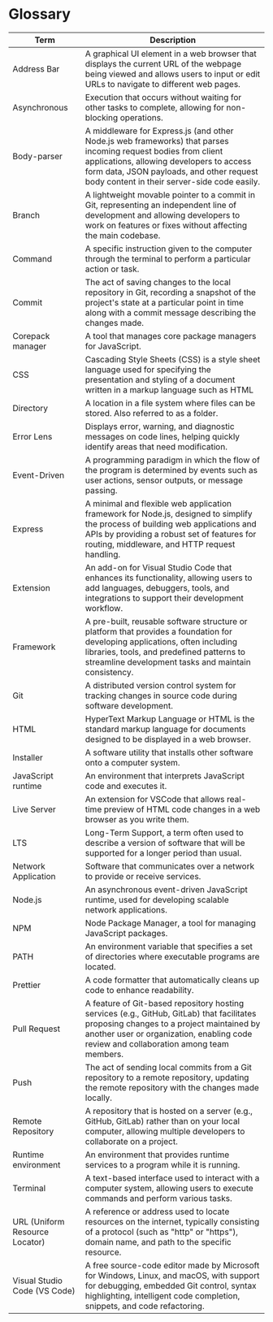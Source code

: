 # Glossary

| Term                          | Description                                                                                                                                                                                                                      |
|-------------------------------|----------------------------------------------------------------------------------------------------------------------------------------------------------------------------------------------------------------------------------|
| Address Bar                   | A graphical UI element in a web browser that displays the current URL of the webpage being viewed and allows users to input or edit URLs to navigate to different web pages.                                                       |
| Asynchronous                 | Execution that occurs without waiting for other tasks to complete, allowing for non-blocking operations.                                                                                                                       |
| Body-parser                   | A middleware for Express.js (and other Node.js web frameworks) that parses incoming request bodies from client applications, allowing developers to access form data, JSON payloads, and other request body content in their server-side code easily. |
| Branch                        | A lightweight movable pointer to a commit in Git, representing an independent line of development and allowing developers to work on features or fixes without affecting the main codebase.                                      |
| Command                       | A specific instruction given to the computer through the terminal to perform a particular action or task.                                                                                                                       |
| Commit                        | The act of saving changes to the local repository in Git, recording a snapshot of the project's state at a particular point in time along with a commit message describing the changes made.                                     |
| Corepack manager              | A tool that manages core package managers for JavaScript.                                                                                                                                                                       |
| CSS                           | Cascading Style Sheets (CSS) is a style sheet language used for specifying the presentation and styling of a document written in a markup language such as HTML                                                                  |
| Directory                     | A location in a file system where files can be stored. Also referred to as a folder.                                                                                                                                              |
| Error Lens                    | Displays error, warning, and diagnostic messages on code lines, helping quickly identify areas that need modification.                                                                                                           |
| Event-Driven                 | A programming paradigm in which the flow of the program is determined by events such as user actions, sensor outputs, or message passing.                                                                                      |
| Express                       | A minimal and flexible web application framework for Node.js, designed to simplify the process of building web applications and APIs by providing a robust set of features for routing, middleware, and HTTP request handling.            |
| Extension                     | An add-on for Visual Studio Code that enhances its functionality, allowing users to add languages, debuggers, tools, and integrations to support their development workflow.                                                     |
| Framework                     | A pre-built, reusable software structure or platform that provides a foundation for developing applications, often including libraries, tools, and predefined patterns to streamline development tasks and maintain consistency. |
| Git                           | A distributed version control system for tracking changes in source code during software development.                                                                                                                            |
| HTML                          | HyperText Markup Language or HTML is the standard markup language for documents designed to be displayed in a web browser.                                                                                                       |
| Installer                     | A software utility that installs other software onto a computer system.                                                                                                                                                          |
| JavaScript runtime            | An environment that interprets JavaScript code and executes it.                                                                                                                                                                   |
| Live Server                   | An extension for VSCode that allows real-time preview of HTML code changes in a web browser as you write them.                                                                                                                   |
| LTS                           | Long-Term Support, a term often used to describe a version of software that will be supported for a longer period than usual.                                                                                                    |
| Network Application           | Software that communicates over a network to provide or receive services.                                                                                                                                                        |
| Node.js                       | An asynchronous event-driven JavaScript runtime, used for developing scalable network applications.                                                                                                                              |
| NPM                           | Node Package Manager, a tool for managing JavaScript packages.                                                                                                                                                                   |
| PATH                          | An environment variable that specifies a set of directories where executable programs are located.                                                                                                                               |
| Prettier                      | A code formatter that automatically cleans up code to enhance readability.                                                                                                                                                       |
| Pull Request                  | A feature of Git-based repository hosting services (e.g., GitHub, GitLab) that facilitates proposing changes to a project maintained by another user or organization, enabling code review and collaboration among team members. |
| Push                          | The act of sending local commits from a Git repository to a remote repository, updating the remote repository with the changes made locally.                                                                                     |
| Remote Repository             | A repository that is hosted on a server (e.g., GitHub, GitLab) rather than on your local computer, allowing multiple developers to collaborate on a project.                                                                     |
| Runtime environment           | An environment that provides runtime services to a program while it is running.                                                                                                                                                  |
| Terminal | A text-based interface used to interact with a computer system, allowing users to execute commands and perform various tasks.|
| URL (Uniform Resource Locator) | A reference or address used to locate resources on the internet, typically consisting of a protocol (such as "http" or "https"), domain name, and path to the specific resource. |
| Visual Studio Code (VS Code) | A free source-code editor made by Microsoft for Windows, Linux, and macOS, with support for debugging, embedded Git control, syntax highlighting, intelligent code completion, snippets, and code refactoring.                   |
